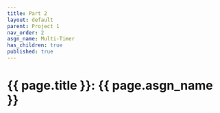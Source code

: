 ```yaml
---
title: Part 2
layout: default
parent: Project 1
nav_order: 2
asgn_name: Multi-Timer
has_children: true
published: true
---
```


# {{ page.title }}: {{ page.asgn_name }}


